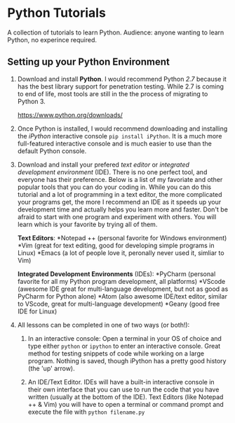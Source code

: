 # Python Tutorials

A collection of tutorials to learn Python. Audience: anyone wanting to learn Python, no experince required.

## Setting up your Python Environment

1. Download and install __Python__. I would recommend Python _2.7_ because it has the best library support for penetration testing. While 2.7 is coming to end of life, most tools are still in the the process of migrating to Python 3.

	https://www.python.org/downloads/

2. Once Python is installed, I would recommend downloading and installing the _iPython_ interactive console `pip install iPython`. It is a much more full-featured interactive console and is much easier to use than the default Python console.

3. Download and install your prefered _text editor_ or _integrated development environment_ (IDE). There is no one perfect tool, and everyone has their preference. Below is a list of my favoriate and other popular tools that you can do your coding in. While you can do this tutorial and a lot of programming in a text editor, the more complicated your programs get, the more I recommend an IDE as it speeds up your development time and actually helps you learn more and faster. Don't be afraid to start with one program and experiment with others. You will learn which is your favorite by trying all of them.
	
	__Text Editors__:
		*Notepad ++ (personal favorite for Windows environment)
		*Vim (great for text editing, good for developing simple programs in Linux)
		*Emacs (a lot of people love it, peronally never used it, simliar to Vim)
	
	__Integrated Development Environments__ (IDEs):
		*PyCharm (personal favorite for all my Python program development, all platforms)
		*VScode (awesome IDE great for multi-language development, but not as good as PyCharm for Python alone)
		*Atom (also awesome IDE/text editor, similar to VScode, great for multi-language development)
		*Geany (good free IDE for Linux)
		
4. All lessons can be completed in one of two ways (or both!):
	
	1. In an interactive console: Open a terminal in your OS of choice and type either `python` or `ipython` to enter an interactive console. Great method for testing snippets of code while working on a large program. Nothing is saved, though iPython has a pretty good history (the 'up' arrow).
	
	2. An IDE/Text Editor. IDEs will have a built-in interactive console in their own interface that you can use to run the code that you have written (usually at the bottom of the IDE). Text Editors (like Notepad ++ & Vim) you will have to open a terminal or command prompt and execute the file with `python filename.py`
